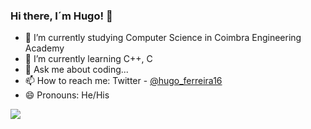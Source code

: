 ### Hi there, I´m Hugo! 👋



- 🔭 I’m currently studying Computer Science in Coimbra Engineering Academy 
- 🌱 I’m currently learning C++, C
- 💬 Ask me about coding...
- 📫 How to reach me: Twitter - [@hugo_ferreira16](https://twitter.com/hugo_ferreira16)
- 😄 Pronouns: He/His

<img src="https://github-readme-stats.vercel.app/api?username=hooper1337&&show_icons=true&title_color=ffffff&icon_color=bb2acf&text_color=daf7dc&bg_color=151515">

